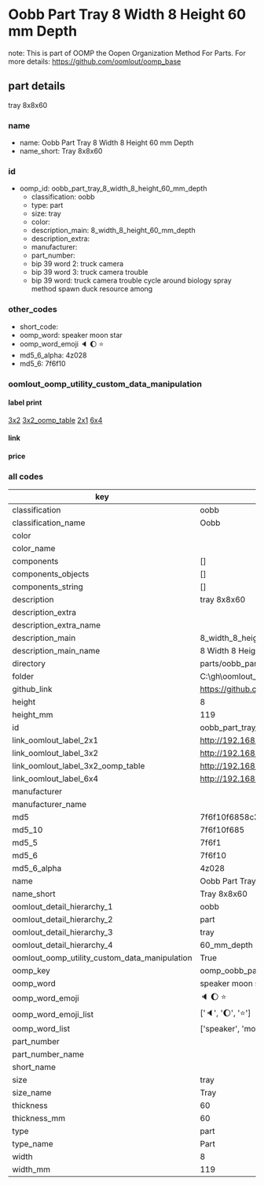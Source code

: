 # Oobb Part Tray 8 Width 8 Height 60 mm Depth  

note: This is part of OOMP the Oopen Organization Method For Parts. For more details: https://github.com/oomlout/oomp_base

##  part details
  



tray 8x8x60



### name
* name: Oobb Part Tray 8 Width 8 Height 60 mm Depth
* name_short: Tray 8x8x60 
### id
* oomp_id: oobb_part_tray_8_width_8_height_60_mm_depth
  * classification: oobb
  * type: part
  * size: tray
  * color: 
  * description_main: 8_width_8_height_60_mm_depth
  * description_extra: 
  * manufacturer: 
  * part_number: 
  * bip 39 word 2: truck camera
  * bip 39 word 3: truck camera trouble
  * bip 39 word: truck camera trouble cycle around biology spray method spawn duck resource among

### other_codes
* short_code: 
* oomp_word: speaker moon star
* oomp_word_emoji :speaker: :moon: :star:
* md5_6_alpha: 4z028
* md5_6: 7f6f10






### oomlout_oomp_utility_custom_data_manipulation
#### label print
[3x2](http://192.168.1.245:1112/?label=oomp%204z028)
[3x2_oomp_table](http://192.168.1.108:1112/?label=oomp%204z028)
[2x1](http://192.168.1.242:1112/?label=oomp%204z028)
[6x4](http://192.168.1.55:1112/?label=oomp%204z028)    

#### link

                              

#### price







### all codes 
| key | value |  
| --- | --- |  
| classification | oobb |  
| classification_name | Oobb |  
| color |  |  
| color_name |  |  
| components | [] |  
| components_objects | [] |  
| components_string | [] |  
| description | tray 8x8x60 |  
| description_extra |  |  
| description_extra_name |  |  
| description_main | 8_width_8_height_60_mm_depth |  
| description_main_name | 8 Width 8 Height 60 mm Depth |  
| directory | parts/oobb_part_tray_8_width_8_height_60_mm_depth |  
| folder | C:\gh\oomlout_oobb_version_4_generated_parts\parts\oobb_part_tray_8_width_8_height_60_mm_depth |  
| github_link | https://github.com/oomlout/oomlout_oomp_part_src/tree/main/parts/oobb_part_tray_8_width_8_height_60_mm_depth |  
| height | 8 |  
| height_mm | 119 |  
| id | oobb_part_tray_8_width_8_height_60_mm_depth |  
| link_oomlout_label_2x1 | http://192.168.1.242:1112/?label=oomp%204z028 |  
| link_oomlout_label_3x2 | http://192.168.1.245:1112/?label=oomp%204z028 |  
| link_oomlout_label_3x2_oomp_table | http://192.168.1.108:1112/?label=oomp%204z028 |  
| link_oomlout_label_6x4 | http://192.168.1.55:1112/?label=oomp%204z028 |  
| manufacturer |  |  
| manufacturer_name |  |  
| md5 | 7f6f10f6858c3a5c5986136dd2082f49 |  
| md5_10 | 7f6f10f685 |  
| md5_5 | 7f6f1 |  
| md5_6 | 7f6f10 |  
| md5_6_alpha | 4z028 |  
| name | Oobb Part Tray 8 Width 8 Height 60 mm Depth |  
| name_short | Tray 8x8x60  |  
| oomlout_detail_hierarchy_1 | oobb |  
| oomlout_detail_hierarchy_2 | part |  
| oomlout_detail_hierarchy_3 | tray |  
| oomlout_detail_hierarchy_4 | 60_mm_depth |  
| oomlout_oomp_utility_custom_data_manipulation | True |  
| oomp_key | oomp_oobb_part_tray_8_width_8_height_60_mm_depth |  
| oomp_word | speaker moon star |  
| oomp_word_emoji | :speaker: :moon: :star: |  
| oomp_word_emoji_list | [':speaker:', ':moon:', ':star:'] |  
| oomp_word_list | ['speaker', 'moon', 'star'] |  
| part_number |  |  
| part_number_name |  |  
| short_name |  |  
| size | tray |  
| size_name | Tray |  
| thickness | 60 |  
| thickness_mm | 60 |  
| type | part |  
| type_name | Part |  
| width | 8 |  
| width_mm | 119 |  
